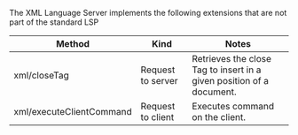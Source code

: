 The XML Language Server implements the following extensions that are not part of the standard LSP 

| Method                   | Kind              | Notes                                                                |
|--------------------------|-------------------|----------------------------------------------------------------------|
| xml/closeTag             | Request to server | Retrieves the close Tag to insert in a given position of a document. |
| xml/executeClientCommand | Request to client | Executes command on the client.                                      |
